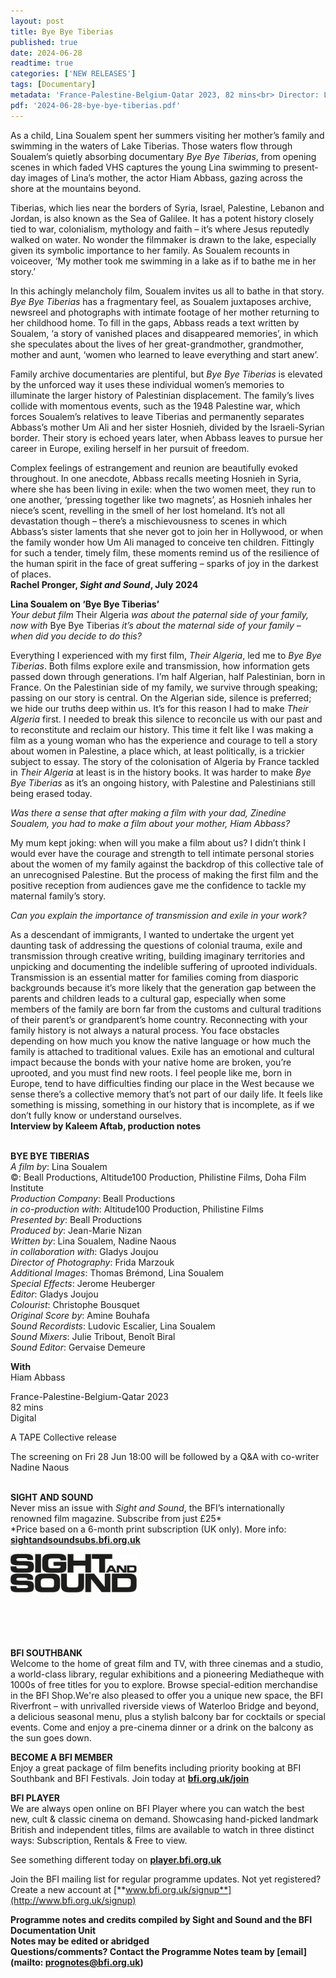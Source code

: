 ```yaml
---
layout: post
title: Bye Bye Tiberias
published: true
date: 2024-06-28
readtime: true
categories: ['NEW RELEASES']
tags: [Documentary]
metadata: 'France-Palestine-Belgium-Qatar 2023, 82 mins<br> Director: Lina Soualem'
pdf: '2024-06-28-bye-bye-tiberias.pdf'
---
```


As a child, Lina Soualem spent her summers visiting her mother’s family and swimming in the waters of Lake Tiberias. Those waters flow through Soualem’s quietly absorbing documentary _Bye Bye Tiberias_, from opening scenes in which faded VHS captures the young Lina swimming to present-day images of Lina’s mother, the actor Hiam Abbass, gazing across the shore at the mountains beyond.

Tiberias, which lies near the borders of Syria, Israel, Palestine, Lebanon and Jordan, is also known as the Sea of Galilee. It has a potent history closely tied to war, colonialism, mythology and faith – it’s where Jesus reputedly walked on water. No wonder the filmmaker is drawn to the lake, especially given its symbolic importance to her family. As Soualem recounts in voiceover, ‘My mother took me swimming in a lake as if to bathe me in her story.’

In this achingly melancholy film, Soualem invites us all to bathe in that story. _Bye Bye Tiberias_ has a fragmentary feel, as Soualem juxtaposes archive, newsreel and photographs with intimate footage of her mother returning to her childhood home. To fill in the gaps, Abbass reads a text written by Soualem, ‘a story of vanished places and disappeared memories’, in which she speculates about the lives of her great-grandmother, grandmother, mother and aunt, ‘women who learned to leave everything and start anew’.

Family archive documentaries are plentiful, but _Bye Bye Tiberias_ is elevated by the unforced way it uses these individual women’s memories to illuminate the larger history of Palestinian displacement. The family’s lives collide with momentous events, such as the 1948 Palestine war, which forces Soualem’s relatives to leave Tiberias and permanently separates Abbass’s mother Um Ali and her sister Hosnieh, divided by the Israeli-Syrian border. Their story is echoed years later, when Abbass leaves to pursue her career in Europe, exiling herself in her pursuit of freedom.

Complex feelings of estrangement and reunion are beautifully evoked throughout. In one anecdote, Abbass recalls meeting Hosnieh in Syria, where she has been living in exile: when the two women meet, they run to one another, ‘pressing together like two magnets’, as Hosnieh inhales her niece’s scent, revelling in the smell of her lost homeland. It’s not all devastation though – there’s a mischievousness to scenes in which Abbass’s sister laments that she never got to join her in Hollywood, or when the family wonder how Um Ali managed to conceive ten children. Fittingly for such a tender, timely film, these moments remind us of the resilience of the human spirit in the face of great suffering – sparks of joy in the darkest of places.  
**Rachel Pronger, _Sight and Sound_, July 2024**

**Lina Soualem on ‘Bye Bye Tiberias’**  
_Your debut film_ Their Algeria _was about the paternal side of your family, now with_ Bye Bye Tiberias _it’s about the maternal side of your family – when did you decide to do this?_

Everything I experienced with my first film, _Their Algeria_, led me to _Bye Bye Tiberias_. Both films explore exile and transmission, how information gets passed down through generations. I’m half Algerian, half Palestinian, born in France. On the Palestinian side of my family, we survive through speaking; passing on our story is central. On the Algerian side, silence is preferred; we hide our truths deep within us. It’s for this reason I had to make _Their Algeria_ first. I needed to break this silence to reconcile us with our past and to reconstitute and reclaim our history. This time it felt like I was making a film as a young woman who has the experience and courage to tell a story about women in Palestine, a place which, at least politically, is a trickier subject to essay. The story of the colonisation of Algeria by France tackled in _Their Algeria_ at least is in the history books. It was harder to make _Bye Bye Tiberias_ as it’s an ongoing history, with Palestine and Palestinians still being erased today.

_Was there a sense that after making a film with your dad, Zinedine Soualem, you had to make a film about your mother, Hiam Abbass?_

My mum kept joking: when will you make a film about us? I didn’t think I would ever have the courage and strength to tell intimate personal stories about the women of my family against the backdrop of this collective tale of an unrecognised Palestine. But the process of making the first film and the positive reception from audiences gave me the confidence to tackle my maternal family’s story.

_Can you explain the importance of transmission and exile in your work?_

As a descendant of immigrants, I wanted to undertake the urgent yet daunting task of addressing the questions of colonial trauma, exile and transmission through creative writing, building imaginary territories and unpicking and documenting the indelible suffering of uprooted individuals. Transmission is an essential matter for families coming from diasporic backgrounds because it’s more likely that the generation gap between the parents and children leads to a cultural gap, especially when some members of the family are born far from the customs and cultural traditions of their parent’s or grandparent’s home country. Reconnecting with your family history is not always a natural process. You face obstacles depending on how much you know the native language or how much the family is attached to traditional values. Exile has an emotional and cultural impact because the bonds with your native home are broken, you’re uprooted, and you must find new roots. I feel people like me, born in Europe, tend to have difficulties finding our place in the West because we sense there’s a collective memory that’s not part of our daily life. It feels like something is missing, something in our history that is incomplete, as if we don’t fully know or understand ourselves.  
**Interview by Kaleem Aftab, production notes**
<br><br>

**BYE BYE TIBERIAS**  
_A film by_: Lina Soualem  
©: Beall Productions, Altitude100 Production, Philistine Films, Doha Film Institute  
_Production Company_: Beall Productions  
_in co-production with_: Altitude100 Production, Philistine Films  
_Presented by_: Beall Productions  
_Produced by_: Jean-Marie Nizan  
_Written by_: Lina Soualem, Nadine Naous  
_in collaboration with_: Gladys Joujou  
_Director of Photography_: Frida Marzouk  
_Additional Images_: Thomas Brémond, Lina Soualem  
_Special Effects_: Jerome Heuberger  
_Editor_: Gladys Joujou  
_Colourist_: Christophe Bousquet  
_Original Score by_: Amine Bouhafa  
_Sound Recordists_: Ludovic Escalier, Lina Soualem  
_Sound Mixers_: Julie Tribout, Benoît Biral  
_Sound Editor_: Gervaise Demeure

**With**  
Hiam Abbass

France-Palestine-Belgium-Qatar 2023  
82 mins  
Digital

A TAPE Collective release

The screening on Fri 28 Jun 18:00 will be followed by a Q&A with co-writer Nadine Naous
<br><br>

**SIGHT AND SOUND**<br>
Never miss an issue with _Sight and Sound_, the BFI’s internationally renowned film magazine. Subscribe from just £25*<br>
*Price based on a 6-month print subscription (UK only). More info: [**sightandsoundsubs.bfi.org.uk**](https://sightandsoundsubs.bfi.org.uk/subscribe)

<img style="float: left;" src="/img/sight-and-sound.jpg" width="40%" height="40%"><br><br><br><br><br><br><br><br>

**BFI SOUTHBANK**  
Welcome to the home of great film and TV, with three cinemas and a studio, a world-class library, regular exhibitions and a pioneering Mediatheque with 1000s of free titles for you to explore. Browse special-edition merchandise in the BFI Shop.We&#39;re also pleased to offer you a unique new space, the BFI Riverfront – with unrivalled riverside views of Waterloo Bridge and beyond, a delicious seasonal menu, plus a stylish balcony bar for cocktails or special events. Come and enjoy a pre-cinema dinner or a drink on the balcony as the sun goes down.  

**BECOME A BFI MEMBER**  
Enjoy a great package of film benefits including priority booking at BFI Southbank and BFI Festivals. Join today at [**bfi.org.uk/join**](http://www.bfi.org.uk/join)  

**BFI PLAYER**  
 We are always open online on BFI Player where you can watch the best new, cult &amp; classic cinema on demand. Showcasing hand-picked landmark British and independent titles, films are available to watch in three distinct ways: Subscription, Rentals &amp; Free to view.  

See something different today on [**player.bfi.org.uk**](https://player.bfi.org.uk)  

Join the BFI mailing list for regular programme updates. Not yet registered? Create a new account at [**www.bfi.org.uk/signup**](http://www.bfi.org.uk/signup)

**Programme notes and credits compiled by Sight and Sound and the BFI Documentation Unit  
Notes may be edited or abridged  
Questions/comments? Contact the Programme Notes team by [email](mailto: prognotes@bfi.org.uk)**

<!--stackedit_data:
eyJoaXN0b3J5IjpbLTk5NDIxNTIyN119
-->
